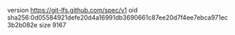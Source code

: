version https://git-lfs.github.com/spec/v1
oid sha256:0d05584921defe20d4a16991db3690661c87ee20d7f4ee7ebca971ec3b2b082e
size 9167
